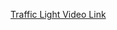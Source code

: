 [Traffic Light Video Link](https://drive.google.com/file/d/1JVdkI0pDye7vrdqCnNaUm8EGKUNYJxYC/view?usp=sharing)
